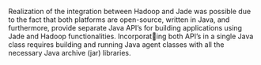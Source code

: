 Realization of the integration between Hadoop and
Jade was possible due to the fact that both platforms
are open-source, written in Java, and furthermore,
provide separate Java API’s for building applications
using Jade and Hadoop functionalities. Incorporating both API’s in a single Java class requires building
and running Java agent classes with all the necessary
Java archive (jar) libraries.

